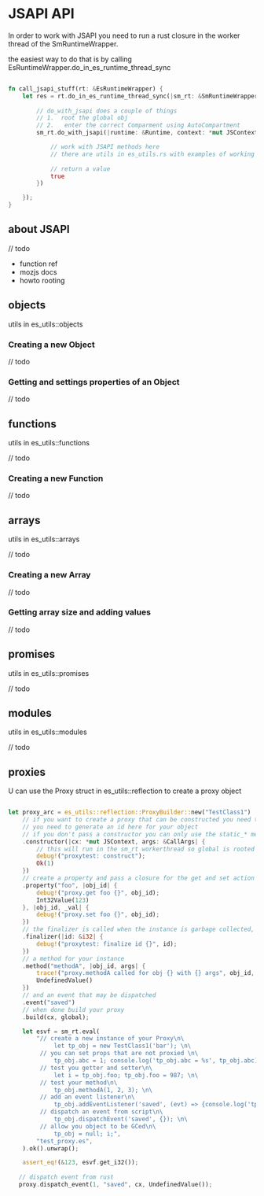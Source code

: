 # JSAPI API

In order to work with JSAPI you need to run a rust closure in the worker thread of the SmRuntimeWrapper.

the easiest way to do that is by calling EsRuntimeWrapper.do_in_es_runtime_thread_sync

```rust

fn call_jsapi_stuff(rt: &EsRuntimeWrapper) {
    let res = rt.do_in_es_runtime_thread_sync(|sm_rt: &SmRuntimeWrapper| {
    
        // do_with_jsapi does a couple of things
        // 1.  root the global obj
        // 2.   enter the correct Comparment using AutoCompartment        
        sm_rt.do_with_jsapi(|runtime: &Runtime, context: *mut JSContext, global_handle: HandleObject| {

            // work with JSAPI methods here
            // there are utils in es_utils.rs with examples of working with JSAPI objects and functions.
    
            // return a value
            true
        })

    });
}

```

## about JSAPI

// todo
* function ref
* mozjs docs
* howto rooting

## objects

utils in es_utils::objects

### Creating a new Object

// todo

### Getting and settings properties of an Object

// todo

## functions

utils in es_utils::functions

// todo

### Creating a new Function

// todo

## arrays

utils in es_utils::arrays

// todo

### Creating a new Array

// todo

### Getting array size and adding values

// todo

## promises

utils in es_utils::promises

// todo

## modules

utils in es_utils::modules

// todo

## proxies

U can use the Proxy struct in es_utils::reflection to create a proxy object

```rust

let proxy_arc = es_utils::reflection::ProxyBuilder::new("TestClass1")
    // if you want to create a proxy that can be constructed you need to pass a constructor
    // you need to generate an id here for your object
    // if you don't pass a constructor you can only use the static_* methods to create events, properties and methods
    .constructor(|cx: *mut JSContext, args: &CallArgs| {
        // this will run in the sm_rt workerthread so global is rooted here
        debug!("proxytest: construct");
        Ok(1)
    })
    // create a property and pass a closure for the get and set action
    .property("foo", |obj_id| {
        debug!("proxy.get foo {}", obj_id);
        Int32Value(123)
    }, |obj_id, _val| {
        debug!("proxy.set foo {}", obj_id);
    })
    // the finalizer is called when the instance is garbage collected, use this to drop your own object in rust
    .finalizer(|id: &i32| {
        debug!("proxytest: finalize id {}", id);
    })
    // a method for your instance
    .method("methodA", |obj_id, args| {
        trace!("proxy.methodA called for obj {} with {} args", obj_id, args.argc_);
        UndefinedValue()
    })
    // and an event that may be dispatched
    .event("saved")
    // when done build your proxy
    .build(cx, global);

    let esvf = sm_rt.eval(
        "// create a new instance of your Proxy\n\
             let tp_obj = new TestClass1('bar'); \n\
         // you can set props that are not proxied \n\
             tp_obj.abc = 1; console.log('tp_obj.abc = %s', tp_obj.abc); \n\
         // test you getter and setter\n\
             let i = tp_obj.foo; tp_obj.foo = 987; \n\
         // test your method\n\
             tp_obj.methodA(1, 2, 3); \n\
         // add an event listener\n\
             tp_obj.addEventListener('saved', (evt) => {console.log('tp_obj was saved');}); \n\
         // dispatch an event from script\n\
             tp_obj.dispatchEvent('saved', {}); \n\
         // allow you object to be GCed\n\
             tp_obj = null; i;",
        "test_proxy.es",
    ).ok().unwrap();

    assert_eq!(&123, esvf.get_i32());
 
   // dispatch event from rust
   proxy.dispatch_event(1, "saved", cx, UndefinedValue());

``` 
